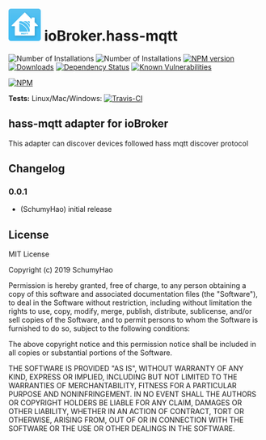 <h1>
    <img src="admin/hass-mqtt.png" width="64"/>
    ioBroker.hass-mqtt
</h1>

![Number of Installations](http://iobroker.live/badges/hass-mqtt-installed.svg) ![Number of Installations](http://iobroker.live/badges/hass-mqtt-stable.svg) [![NPM version](http://img.shields.io/npm/v/iobroker.hass-mqtt.svg)](https://www.npmjs.com/package/iobroker.hass-mqtt)
[![Downloads](https://img.shields.io/npm/dm/iobroker.hass-mqtt.svg)](https://www.npmjs.com/package/iobroker.hass-mqtt)
[![Dependency Status](https://img.shields.io/david/smarthomefans/iobroker.hass-mqtt.svg)](https://david-dm.org/smarthomefans/iobroker.hass-mqtt)
[![Known Vulnerabilities](https://snyk.io/test/github/smarthomefans/ioBroker.hass-mqtt/badge.svg)](https://snyk.io/test/github/smarthomefans/ioBroker.hass-mqtt)

[![NPM](https://nodei.co/npm/iobroker.hass-mqtt.png?downloads=true)](https://nodei.co/npm/iobroker.hass-mqtt/)

**Tests:** Linux/Mac/Windows: [![Travis-CI](http://img.shields.io/travis/smarthomefans/ioBroker.hass-mqtt/master.svg)](https://travis-ci.org/smarthomefans/ioBroker.hass-mqtt)

## hass-mqtt adapter for ioBroker

This adapter can discover devices followed hass mqtt discover protocol

## Changelog

### 0.0.1
* (SchumyHao) initial release

## License
MIT License

Copyright (c) 2019 SchumyHao

Permission is hereby granted, free of charge, to any person obtaining a copy
of this software and associated documentation files (the "Software"), to deal
in the Software without restriction, including without limitation the rights
to use, copy, modify, merge, publish, distribute, sublicense, and/or sell
copies of the Software, and to permit persons to whom the Software is
furnished to do so, subject to the following conditions:

The above copyright notice and this permission notice shall be included in all
copies or substantial portions of the Software.

THE SOFTWARE IS PROVIDED "AS IS", WITHOUT WARRANTY OF ANY KIND, EXPRESS OR
IMPLIED, INCLUDING BUT NOT LIMITED TO THE WARRANTIES OF MERCHANTABILITY,
FITNESS FOR A PARTICULAR PURPOSE AND NONINFRINGEMENT. IN NO EVENT SHALL THE
AUTHORS OR COPYRIGHT HOLDERS BE LIABLE FOR ANY CLAIM, DAMAGES OR OTHER
LIABILITY, WHETHER IN AN ACTION OF CONTRACT, TORT OR OTHERWISE, ARISING FROM,
OUT OF OR IN CONNECTION WITH THE SOFTWARE OR THE USE OR OTHER DEALINGS IN THE
SOFTWARE.